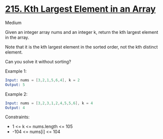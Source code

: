 # [215. Kth Largest Element in an Array](https://leetcode.com/problems/kth-largest-element-in-an-array/)

Medium

Given an integer array nums and an integer k, return the kth largest element in the array.

Note that it is the kth largest element in the sorted order, not the kth distinct element.

Can you solve it without sorting?

Example 1:

```s
Input: nums = [3,2,1,5,6,4], k = 2
Output: 5
```

Example 2:

```s
Input: nums = [3,2,3,1,2,4,5,5,6], k = 4
Output: 4
```

Constraints:

- 1 <= k <= nums.length <= 105
- -104 <= nums[i] <= 104
